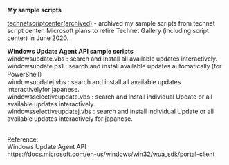 <b>My sample scripts</b>

<a href="https://github.com/yamauchikazu/public/tree/master/technetscriptcenter(archived)">technetscriptcenter(archived)</a> - archived my sample scripts from technet script center. Microsoft plans to retire Technet Gallery (including script center) in June 2020.

<b>Windows Update Agent API sample scripts </b></br>
windowsupdate.vbs  : search and install all available updates interactively.</br>
windowsupdate.ps1  : search and install available updates automatically.(for PowerShell）</br>
windowsupdatej.vbs : search and install all available updates interactivelyfor japanese.</br>
windowsselectiveupdate.vbs  : search and install individual Update or all available updates interactively.</br>
windowsselectiveupdatej.vbs : search and install individual Update or all available updates interactively for japanese.</br></br>

Reference: </br>
Windows Update Agent API</br>
<a href="https://docs.microsoft.com/en-us/windows/win32/wua_sdk/portal-client">https://docs.microsoft.com/en-us/windows/win32/wua_sdk/portal-client</a>


